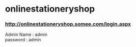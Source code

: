 # onlinestationeryshop
 
### http://onlinestationeryshop.somee.com/login.aspx

Admin Name     : admin <br>
password       : admin

